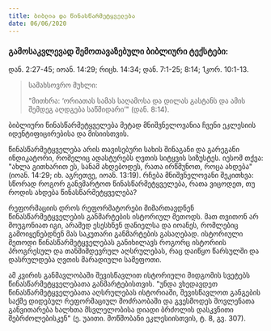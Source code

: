 ```yaml
---
title: ბიბლია და წინასწარმეტყველება
date: 06/06/2020
---
```


<h3 class="ka_geo">გამოსაკვლევად შემოთავაზებული ბიბლიური ტექსტები: </h3>
დან. 2:27-45; იოან. 14:29; რიცხ. 14:34; დან. 7:1-25; 8:14; 1კორ. 10:1-13.

> <p>სამახსოვრო მუხლი:</p>  
> "მითხრა: ‘ორიათას სამას საღამოსა და დილას გასტანს და ამის შემდეგ აღდგება საწმიდარი’" (დან. 8:14).

ბიბლიური წინასწარმეტყველება მეტად მნიშვნელოვანია ჩვენი ეკლესიის იდენტიფიცირებისა და მისიისთვის.

წინასწარმეტყველება არის თავისებური სახის შინაგანი და გარეგანი ინდიკატორი, რომელიც ადასტურებს ღვთის სიტყვის სიზუსტეს. იესომ თქვა: "ახლა გითხარით ეს, სანამ ახდებოდეს, რათა ირწმუნოთ, როცა ახდება" (იოან. 14:29; იხ. აგრეთვე, იოან. 13:19). რჩება მნიშვნელოვანი შეკითხვა: სწორად როგორ განვმარტოთ წინასწარმეტყველება, რათა ვიცოდეთ, თუ როდის ახდება წინასწარმეტყველება?

რეფორმაციის დროს რეფორმატორები მიმართავდნენ წინასწარმეტყველების განმარტების ისტორიულ მეთოდს. მათ თვითონ არ მოუგონიათ იგი, არამედ ესესხნენ დანიელსა და იოანეს, რომლებიც გამოიყენებდნენ მას საკუთარი განმარტების გასაღებად. ისტორიული მეთოდი წინასწარმეტყველებას განიხილავს როგორც ისტორიის პროგრესულ და თანმიმდევრულ აღსრულებას, რაც დაიწყო წარსულში და დასრულდება ღვთის მარადიული სამეფოთი.

ამ კვირის განმავლობაში შევისწავლით ისტორიული მიდგომის სვეტებს წინასწარმეტყველებათა განმარტებისთვის. "უნდა ვხედავდეთ წინასწარმეტყველებათა აღსრულებას ისტორიაში, შევისწავლოთ განგების საქმე დიდებულ რეფორმაციულ მოძრაობაში და გვესმოდეს მოვლენათა განვითარება ხალხთა მსვლელობისა დიადი ბრძოლის დასკვნითი შებრძოლებისკენ" (ე. უაითი. მოწმობანი ეკლესიისთვის, ტ. 8, გვ. 307).